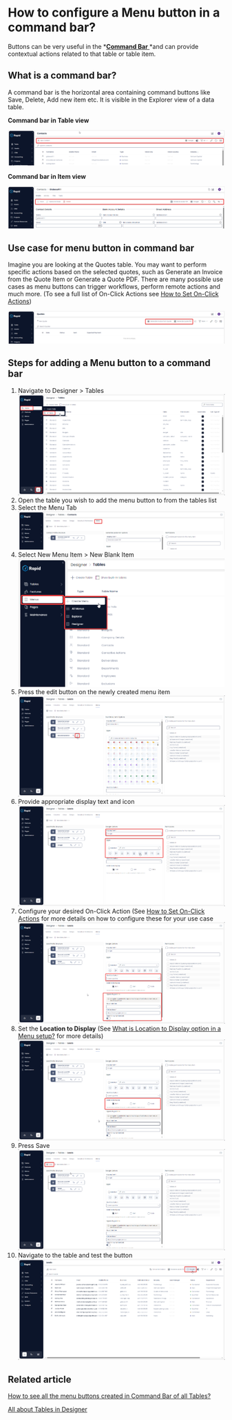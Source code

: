 # How to configure a Menu button in a command bar?

Buttons can be very useful in the *[**Command Bar** ](https://docs.rapidplatform.com/books/glossary/page/command-bar)*and can provide contextual actions related to that table or table item.

## What is a command bar?

A command bar is the horizontal area containing command buttons like Save, Delete, Add new item etc. It is visible in the Explorer view of a data table.

**Command bar in Table view**

![Command bar button in table view](<Command Bar item in table view.png>)

**Command bar in Item view**

![Command bar button in item view](<Command Bar item in item view.png>)

## Use case for menu button in command bar

Imagine you are looking at the Quotes table. You may want to perform specific actions based on the selected quotes, such as Generate an Invoice from the Quote Item or Generate a Quote PDF. There are many possible use cases as menu buttons can trigger workflows, perform remote actions and much more. (To see a full list of On-Click Actions see [How to Set On-Click Actions](https://docs.rapidplatform.com/books/experiences/page/how-to-set-on-click-action-for-a-menu-item))

![Command bar button examples](<Button Examples.png>)

## Steps for adding a Menu button to a command bar

1. Navigate to Designer &gt; Tables  
    ![Navigate to Tables](<../../Navigate to Tables.png>)
2. Open the table you wish to add the menu button to from the tables list
3. Select the Menu Tab  
    ![Navigate to the menu tab](<../Navigate to Table Menus.png>)
4. Select New Menu Item &gt; New Blank Item  
    ![Create new menu item](<../Create a Menu.png>)
5. Press the edit button on the newly created menu item  
    ![Edit the new menu item](<Edit the new menu item.png>)
6. Provide appropriate display text and icon  
    ![Set title and icon](<Configure title and icon.png>)
7. Configure your desired On-Click Action (See [How to Set On-Click Actions](https://docs.rapidplatform.com/books/experiences/page/how-to-set-on-click-action-for-a-menu-item) for more details on how to configure these for your use case  
    ![Configure the on-click action](<Configure on-click action.png>)
8. Set the **Location to Display** (See [What is Location to Display option in a Menu setup?](https://docs.rapidplatform.com/books/experiences/page/what-is-location-to-display-option-in-a-menu-setup) for more details)  
    ![Set location to display](<Set location to display.png>)
9. Press Save  
    ![Save the menu](<Save the Menu.png>)
10. Navigate to the table and test the button  
    ![Test the button in Explorer](<Test the new button in Explorer.png>)

## **Related article**

[How to see all the menu buttons created in Command Bar of all Tables?](https://docs.rapidplatform.com/books/experiences/page/where-to-find-a-list-of-all-menu-buttons-created-for-command-bars-across-data-tables "Where to find a list of all Menu buttons created for Command Bars across data tables?")

[All about Tables in Designer](https://docs.rapidplatform.com/books/experiences/page/all-about-tables-in-designer "All about Tables in Designer")
